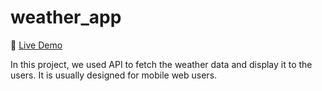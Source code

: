 # weather_app

:link: [Live Demo](https://weather-app-website.netlify.app)  

In this project, we used API to fetch the weather data and display it to the users. It is usually designed for mobile web users.

